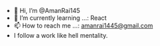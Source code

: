 - 👋 Hi, I’m @AmanRai145
- 🌱 I’m currently learning ...: React
- 📫 How to reach me ...: amanrai1445@gmail.com
- I follow a work like hell mentality.
  


<!---
AmanRai145/AmanRai145 is a ✨ special ✨ repository because its `README.md` (this file) appears on your GitHub profile.
You can click the Preview link to take a look at your changes.
--->
